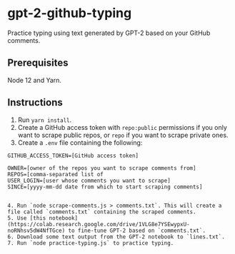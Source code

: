 # gpt-2-github-typing

Practice typing using text generated by GPT-2 based on your GitHub comments.

## Prerequisites

Node 12 and Yarn.

## Instructions

1. Run `yarn install`.
1. Create a GitHub access token with `repo:public` permissions if you only want to scrape public repos, or `repo` if you want to scrape private ones.
1. Create a `.env` file containing the following:

```
GITHUB_ACCESS_TOKEN=[GitHub access token]

OWNER=[owner of the repos you want to scrape comments from]
REPOS=[comma-separated list of
USER_LOGIN=[user whose comments you want to scrape]
SINCE=[yyyy-mm-dd date from which to start scraping comments]


4. Run `node scrape-comments.js > comments.txt`. This will create a file called `comments.txt` containing the scraped comments.
5. Use [this notebook](https://colab.research.google.com/drive/1VLG8e7YSEwypxU-noRNhsv5dW4NfTGce) to fine-tune GPT-2 based on `comments.txt`.
6. Download some text output from the GPT-2 notebook to `lines.txt`.
7. Run `node practice-typing.js` to practice typing.
```
